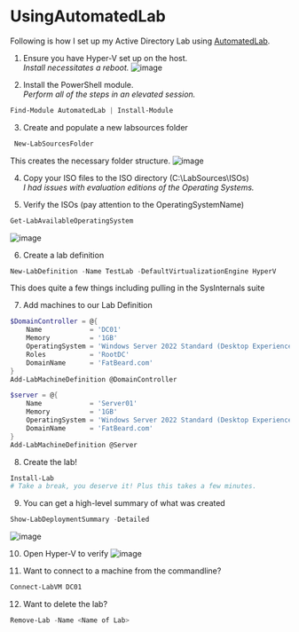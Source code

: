 # UsingAutomatedLab
Following is how I set up my Active Directory Lab using [AutomatedLab](https://automatedlab.org/en/latest/).
1. Ensure you have Hyper-V set up on the host.  <br>_Install necessitates a reboot._
![image](https://github.com/stahler/UsingAutomatedLab/assets/1991193/12bd3346-9b3f-40ec-92bd-b2e5841647b5)

2. Install the PowerShell module.<br>_Perform all of the steps in an elevated session._<br>
```PowerShell
Find-Module AutomatedLab | Install-Module
```
3.  Create and populate a new labsources folder
```PowerShell
 New-LabSourcesFolder
```
This creates the necessary folder structure.
![image](https://github.com/stahler/UsingAutomatedLab/assets/1991193/1174cc1a-f19f-489c-a206-5f0b8b5f4d64)

4.  Copy your ISO files to the ISO directory (C:\LabSources\ISOs)<br>
_I had issues with evaluation editions of the Operating Systems._

5.  Verify the ISOs (pay attention to the OperatingSystemName)
```PowerShell
Get-LabAvailableOperatingSystem
```
![image](https://github.com/stahler/UsingAutomatedLab/assets/1991193/4203e3da-d817-4fdf-a871-4da09824e0b7)

6. Create a lab definition
```PowerShell
New-LabDefinition -Name TestLab -DefaultVirtualizationEngine HyperV
```
This does quite a few things  including pulling in the SysInternals suite

7. Add machines to our Lab Definition
```PowerShell
$DomainController = @{
    Name            = 'DC01'
    Memory          = '1GB'
    OperatingSystem = 'Windows Server 2022 Standard (Desktop Experience)'
    Roles           = 'RootDC'
    DomainName      = 'FatBeard.com'
}
Add-LabMachineDefinition @DomainController

$server = @{
    Name            = 'Server01'
    Memory          = '1GB'
    OperatingSystem = 'Windows Server 2022 Standard (Desktop Experience)'
    DomainName      = 'FatBeard.com'
}
Add-LabMachineDefinition @Server
```

8.  Create the lab!
```PowerShell
Install-Lab
# Take a break, you deserve it! Plus this takes a few minutes.
```
9.  You can get a high-level summary of what was created
```PowerShell
Show-LabDeploymentSummary -Detailed
```
![image](https://github.com/stahler/UsingAutomatedLab/assets/1991193/d12fdc03-7a5f-4595-9c3a-8342a73a2a75)

10.  Open Hyper-V to verify
![image](https://github.com/stahler/UsingAutomatedLab/assets/1991193/411a4b01-6522-41f9-b76b-af624e889db7)

11. Want to connect to a machine from the commandline?
```PowerShell
Connect-LabVM DC01
```

12.  Want to delete the lab?
```PowerShell
Remove-Lab -Name <Name of Lab>
```

 
